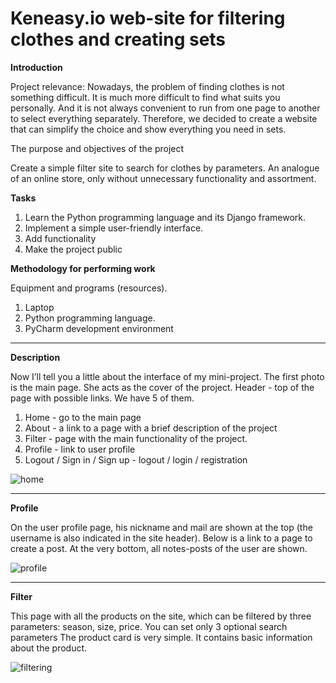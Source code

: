 # Keneasy.io web-site for filtering clothes and creating sets

**Introduction**

Project relevance:
Nowadays, the problem of finding clothes is not something difficult. It is much more difficult to find what suits you personally. And it is not always convenient to run from one page to another to select everything separately. Therefore, we decided to create a website that can simplify the choice and show everything you need in sets.


The purpose and objectives of the project

Create a simple filter site to search for clothes by parameters. An analogue of an online store, only without unnecessary functionality and assortment.

**Tasks**
1) Learn the Python programming language and its Django framework.
2) Implement a simple user-friendly interface.
3) Add functionality
4) Make the project public


**Methodology for performing work**

Equipment and programs (resources).
1. Laptop
2. Python programming language.
3. PyCharm development environment

-------------------------------------

**Description**

Now I’ll tell you a little about the interface of my mini-project.
The first photo is the main page. She acts as the cover of the project.
Header - top of the page with possible links. We have 5 of them.
1) Home - go to the main page
2) About - a link to a page with a brief description of the project
3) Filter - page with the main functionality of the project.
4) Profile - link to user profile
5) Logout / Sign in / Sign up - logout / login / registration

![home](https://user-images.githubusercontent.com/66637696/153063419-dcbe464d-960a-422d-a7df-16fa38868b79.png)

------------------------------

**Profile**

  On the user profile page, his nickname and mail are shown at the top (the username is also indicated in the site header). Below is a link to a page to create a post. At the very bottom, all notes-posts of the user are shown.

![profile](https://user-images.githubusercontent.com/66637696/153063501-6188378e-fcee-492b-8505-1041a370d734.png)

--------------------------------------

**Filter**

This page with all the products on the site, which can be filtered by three parameters: season, size, price. You can set only 3 optional search parameters
The product card is very simple. It contains basic information about the product.

![filtering](https://user-images.githubusercontent.com/66637696/153063593-d9618d29-c29a-4bc5-8d45-e83f1b5a98ec.png)


